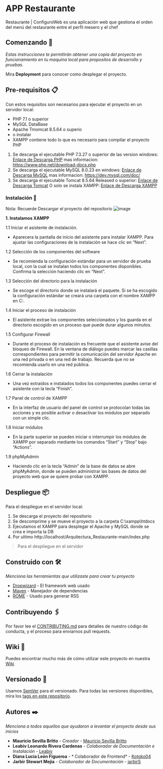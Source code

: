 # APP Restaurante

Restaurante | ConfiguroWeb es una aplicación web que gestiona el orden del menú del restaurante entre el perfil mesero y el chef

## Comenzando 🚀

_Estas instrucciones te permitirán obtener una copia del proyecto en funcionamiento en tu maquina local para propositos de desarrollo y pruebas._

Mira **Deployment** para conocer como desplegar el proyecto.


## Pre-requisitos 📋
Con estos requisitos son necesarios para ejecutar el proyecto en un servidor local:

* PHP 7.1 o superior
* MySQL DataBase
* Apache Tmomcat 8.5.64 o superio
* o instalar
* XAMPP contiene todo lo que es necesario para compilar el proyecto PHP

1. Se descarga el ejecutable PHP 7.3.27 o superior de las version windows:
   [Enlace de Descarga PHP](https://www.php.net/downloads.php) mas informacion: https://www.php.net/download-docs.php
2. Se descarga el ejecutable MySQL 8.0.23 en windows:
   [Enlace de Descarga MySQL](https://dev.mysql.com/downloads/installer/) mas informacion: https://dev.mysql.com/doc/
3. Se descarga el ejecutable Tomcat 8.5.64 Released o superior:
   [Enlace de Descarga Tomcat](https://tomcat.apache.org/download-10.cgi)
   O solo se instala XAMPP:
    [Enlace de Descarga XAMPP](https://www.apachefriends.org/es/download.html)


### Instalación 🔧
Nota: Recuerde Descargar el proyecto del repositorio
![image](https://user-images.githubusercontent.com/28444922/113646567-ada7c180-964e-11eb-9742-35b4060b9625.png)

**1. Instalamos XAMPP**

 1.1 Iniciar el asistente de instalación.
   * Aparecera la pantalla de inicio del asistente para instalar XAMPP. Para ajustar las   configuraciones de la instalación se hace clic en “Next”.
 	
 1.2 Selección de los componentes del software
   * Se recomienda la configuración estándar para un servidor de prueba local, con la cual se instalan todos los componentes disponibles. Confirma la selección     haciendo clic en “Next”.
   
 1.3 Selección del directorio para la instalación
   * Se escoge el directorio donde se instalará el paquete. Si se ha escogido la configuración estándar se creará una carpeta con el nombre XAMPP en C:\.
   
 1.4 Iniciar el proceso de instalación
   * El asistente extrae los componentes seleccionados y los guarda en el directorio escogido en un proceso que puede durar algunos minutos.
	
 1.5 Configurar Firewall
   * Durante el proceso de instalación es frecuente que el asistente avise del bloqueo de Firewall. En la ventana de diálogo puedes marcar las casillas correspondientes para permitir la comunicación del servidor Apache en una red privada o en una red de trabajo. Recuerda que no se recomienda usarlo en una red pública.
   
 1.6 Cerrar la instalación
   * Una vez extraídos e instalados todos los componentes puedes cerrar el asistente con la tecla “Finish”.
   
 1.7 Panel de control de XAMPP
   * En la interfaz de usuario del panel de control se protocolan todas las acciones y es posible activar o desactivar los módulos por separado con un simple clic.
 
 1.8 Iniciar módulos
   * En la parte superior se pueden iniciar o interrumpir los módulos de XAMPP por separado mediante los comandos “Start” y “Stop” bajo “Actions”.
 
 1.9 phpMyAdmin
   * Haciendo clic en la tecla “Admin” de la base de datos se abre phpMyAdmin, donde se pueden administrar las bases de datos del proyecto web que se quiere probar con XAMPP.  

## Despliegue 📦
Para el despliegue en el servidor local:
1. Se descarga el proyecto del repositorio
2. Se descomprime y se mueve el proyecto a la carpeta C:\xampp\htdocs 
3. Ejecutamos el XAMPP para desplegar el Apache y MySQL donde se crea e importa la DB
4. Por ultimo http://localhost/Arquitectura_Restaurante-main/index.php
> Para el despliegue en el servidor


## Construido con 🛠️

_Menciona las herramientas que utilizaste para crear tu proyecto_

* [Dropwizard](http://www.dropwizard.io/1.0.2/docs/) - El framework web usado
* [Maven](https://maven.apache.org/) - Manejador de dependencias
* [ROME](https://rometools.github.io/rome/) - Usado para generar RSS

## Contribuyendo 🖇️

Por favor lee el [CONTRIBUTING.md](https://gist.github.com/villanuevand/xxxxxx) para detalles de nuestro código de conducta, y el proceso para enviarnos pull requests.

## Wiki 📖

Puedes encontrar mucho más de cómo utilizar este proyecto en nuestra [Wiki](https://github.com/tu/proyecto/wiki)

## Versionado 📌

Usamos [SemVer](http://semver.org/) para el versionado. Para todas las versiones disponibles, mira los [tags en este repositorio](https://github.com/tu/proyecto/tags).

## Autores ✒️

_Menciona a todos aquellos que ayudaron a levantar el proyecto desde sus inicios_

* **Mauricio Sevilla Britto** - *Creador* - [Mauricio Sevilla Britto](https://github.com/configuroweb)
* **Leabiv Leonardo Rivera Cardenas** - *Colaborador de Documentación e Instalación* - [Leabiv](https://github.com/leabiv)
* **Diana Lucia León Figueroa** - * Colaborador de Frontend* - [Kotoko04](https://github.com/kotoko04)
* **Jarbir Stewart Mejia** - *Colaborador de Documentación* - [jarbirS](https://github.com/jarbirS)

